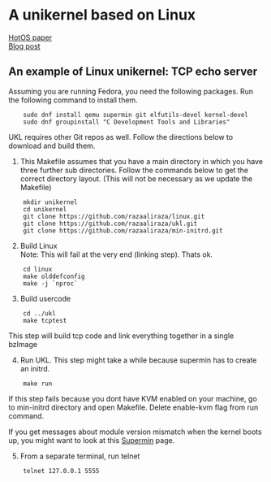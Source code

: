 # A unikernel based on Linux

[HotOS paper](https://razaaliraza.github.io/papers/UKL.pdf)   
[Blog post](https://next.redhat.com/2018/11/14/ukl-a-unikernel-based-on-linux/)

## An example of Linux unikernel: TCP echo server  ##

Assuming you are running Fedora, you need the following packages. Run the following command to install them.
```
    sudo dnf install qemu supermin git elfutils-devel kernel-devel
    sudo dnf groupinstall "C Development Tools and Libraries"
```

UKL requires other Git repos as well. Follow the directions below to download and build them.

1. This Makefile assumes that you have a main directory in which you have three further sub directories. Follow the commands below to get the correct directory layout. (This will not be necessary as we update the Makefile)  
```
    mkdir unikernel
    cd unikernel
    git clone https://github.com/razaaliraza/linux.git
    git clone https://github.com/razaaliraza/ukl.git
    git clone https://github.com/razaaliraza/min-initrd.git
```
2. Build Linux  
Note: This will fail at the very end (linking step). Thats ok.
```
    cd linux
    make olddefconfig
    make -j `nproc`
```
3. Build usercode
```
    cd ../ukl
    make tcptest
```
This step will build tcp code and link everything together in a single bzImage

4. Run UKL. This step might take a while because supermin has to create an initrd. 
```
    make run
```
 If this step fails because you dont have KVM enabled on your machine, go to min-initrd directory and open Makefile. Delete enable-kvm flag from run command.  
   
 If you get messages about module version mismatch when the kernel boots up, you might want to look at this [Supermin](http://libguestfs.org/supermin.1.html#USING-A-CUSTOM-KERNEL-AND-KERNEL-MODULES) page.

5. From a separate terminal, run telnet
```
    telnet 127.0.0.1 5555
```
